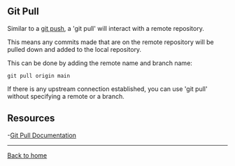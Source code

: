 ## Git Pull

Similar to a [git push](./PUSH.md), a 'git pull' will interact with a remote repository.

This means any commits made that are on the remote repository will be pulled down and added to the local repository.

This can be done by adding the remote name and branch name:
```
git pull origin main
```

If there is any upstream connection established, you can use 'git pull' without specifying a remote or a branch.

## Resources 

-[Git Pull Documentation](https://git-scm.com/docs/git-pull)

---

[Back to home](../README.md)
